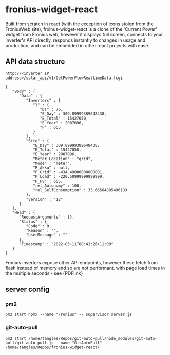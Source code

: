 # fronius-widget-react

Built from scratch in react (with the exception of icons stolen from the FroniusWeb site), froinus-widget-react is a clone of the 'Current Power' widget from Fronius web, however it displays full screen, connects to your inverter's API directly, responds instantly to changes in usage and production, and can be embedded in other react projects with ease.

## API data structure

`http://<inverter IP address>/solar_api/v1/GetPowerFlowRealtimeData.fcgi`

```
{
   "Body" : {
      "Data" : {
         "Inverters" : {
            "1" : {
               "DT" : 76,
               "E_Day" : 309.89999389648438,
               "E_Total" : 15427050,
               "E_Year" : 2087096,
               "P" : 655
            }
         },
         "Site" : {
            "E_Day" : 309.89999389648438,
            "E_Total" : 15427050,
            "E_Year" : 2087096,
            "Meter_Location" : "grid",
            "Mode" : "meter",
            "P_Akku" : null,
            "P_Grid" : -434.49000000000001,
            "P_Load" : -220.50999999999999,
            "P_PV" : 655,
            "rel_Autonomy" : 100,
            "rel_SelfConsumption" : 33.66564885496183
         },
         "Version" : "12"
      }
   },
   "Head" : {
      "RequestArguments" : {},
      "Status" : {
         "Code" : 0,
         "Reason" : "",
         "UserMessage" : ""
      },
      "Timestamp" : "2022-03-11T08:41:26+11:00"
   }
}
```

Fronius inverters expose other API endpoints, however these fetch from flash instead of memory and so are not performant, with page load times in the multiple seconds - see {PDFlink}

## server config

### pm2

`pm2 start npmx --name "Fronius" -- supervisor server.js`

### git-auto-pull

`pm2 start /home/tangles/Repos/git-auto-pull/node_modules/git-auto-pull/git-auto-pull.js --name "GitAutoPull" -- /home/tangles/Repos/fronius-widget-react/`
